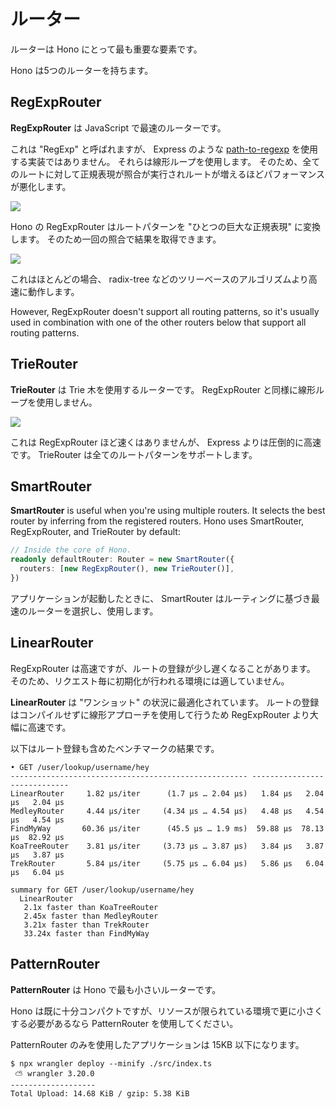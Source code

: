 # ルーター

ルーターは Hono にとって最も重要な要素です。

Hono は5つのルーターを持ちます。

## RegExpRouter

**RegExpRouter** は JavaScript で最速のルーターです。

これは "RegExp" と呼ばれますが、 Express のような [path-to-regexp](https://github.com/pillarjs/path-to-regexp) を使用する実装ではありません。
それらは線形ループを使用します。
そのため、全てのルートに対して正規表現が照合が実行されルートが増えるほどパフォーマンスが悪化します。

![](/images/router-linear.jpg)

Hono の RegExpRouter はルートパターンを "ひとつの巨大な正規表現" に変換します。
そのため一回の照合で結果を取得できます。

![](/images/router-regexp.jpg)

これはほとんどの場合、 radix-tree などのツリーベースのアルゴリズムより高速に動作します。

However, RegExpRouter doesn't support all routing patterns, so it's usually used in combination with one of the other routers below that support all routing patterns.

## TrieRouter

**TrieRouter** は Trie 木を使用するルーターです。
RegExpRouter と同様に線形ループを使用しません。

![](/images/router-tree.jpg)

これは RegExpRouter ほど速くはありませんが、 Express よりは圧倒的に高速です。
TrieRouter は全てのルートパターンをサポートします。

## SmartRouter

**SmartRouter** is useful when you're using multiple routers. It selects the best router by inferring from the registered routers.
Hono uses SmartRouter, RegExpRouter, and TrieRouter by default:

```ts
// Inside the core of Hono.
readonly defaultRouter: Router = new SmartRouter({
  routers: [new RegExpRouter(), new TrieRouter()],
})
```

アプリケーションが起動したときに、 SmartRouter はルーティングに基づき最速のルーターを選択し、使用します。

## LinearRouter

RegExpRouter は高速ですが、ルートの登録が少し遅くなることがあります。
そのため、リクエスト毎に初期化が行われる環境には適していません。

**LinearRouter** は "ワンショット" の状況に最適化されています。
ルートの登録はコンパイルせずに線形アプローチを使用して行うため RegExpRouter より大幅に高速です。

以下はルート登録も含めたベンチマークの結果です。

```console
• GET /user/lookup/username/hey
----------------------------------------------------- -----------------------------
LinearRouter     1.82 µs/iter      (1.7 µs … 2.04 µs)   1.84 µs   2.04 µs   2.04 µs
MedleyRouter     4.44 µs/iter     (4.34 µs … 4.54 µs)   4.48 µs   4.54 µs   4.54 µs
FindMyWay       60.36 µs/iter      (45.5 µs … 1.9 ms)  59.88 µs  78.13 µs  82.92 µs
KoaTreeRouter    3.81 µs/iter     (3.73 µs … 3.87 µs)   3.84 µs   3.87 µs   3.87 µs
TrekRouter       5.84 µs/iter     (5.75 µs … 6.04 µs)   5.86 µs   6.04 µs   6.04 µs

summary for GET /user/lookup/username/hey
  LinearRouter
   2.1x faster than KoaTreeRouter
   2.45x faster than MedleyRouter
   3.21x faster than TrekRouter
   33.24x faster than FindMyWay
```

## PatternRouter

**PatternRouter** は Hono で最も小さいルーターです。

Hono は既に十分コンパクトですが、リソースが限られている環境で更に小さくする必要があるなら PatternRouter を使用してください。

PatternRouter のみを使用したアプリケーションは 15KB 以下になります。

```console
$ npx wrangler deploy --minify ./src/index.ts
 ⛅️ wrangler 3.20.0
-------------------
Total Upload: 14.68 KiB / gzip: 5.38 KiB
```
